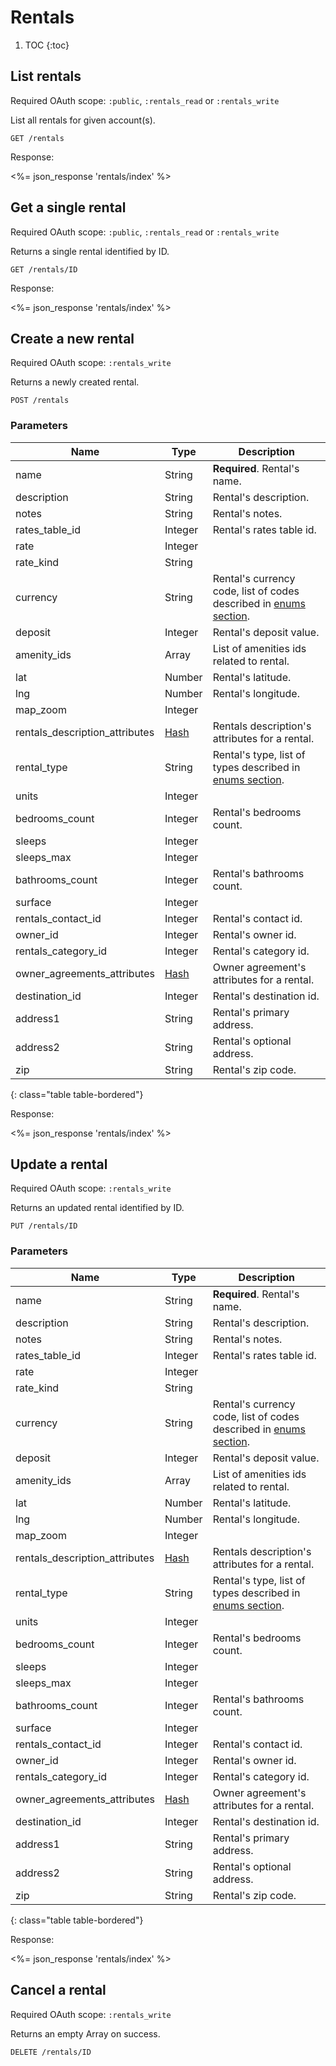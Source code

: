 # Rentals

1. TOC
{:toc}

## List rentals

Required OAuth scope: `:public`, `:rentals_read` or `:rentals_write`

List all rentals for given account(s).

~~~
GET /rentals
~~~

Response:

<%= json_response 'rentals/index' %>

## Get a single rental

Required OAuth scope: `:public`, `:rentals_read` or `:rentals_write`

Returns a single rental identified by ID.

~~~
GET /rentals/ID
~~~

Response:

<%= json_response 'rentals/index' %>

## Create a new rental

Required OAuth scope: `:rentals_write`

Returns a newly created rental.

~~~
POST /rentals
~~~

### Parameters

Name                            | Type     | Description
--------------------------------|----------|------------
name                            | String   | **Required**. Rental's name.
description                     | String   | Rental's description.
notes                           | String   | Rental's notes.
rates_table_id                  | Integer  | Rental's rates table id.
rate                            | Integer  |
rate_kind                       | String   |
currency                        | String   | Rental's currency code, list of codes described in [enums section](/reference/enums).
deposit                         | Integer  | Rental's deposit value.
amenity_ids                     | Array    | List of amenities ids related to rental.
lat                             | Number   | Rental's latitude.
lng                             | Number   | Rental's longitude.
map_zoom                        | Integer  | 
rentals_description_attributes  | [Hash](/reference/endpoints/rentals_description) | Rentals description's attributes for a rental.
rental_type                     | String   | Rental's type, list of types described in [enums section](/reference/enums).
units                           | Integer  |
bedrooms_count                  | Integer  | Rental's bedrooms count.
sleeps                          | Integer  | 
sleeps_max                      | Integer  | 
bathrooms_count                 | Integer  | Rental's bathrooms count.
surface                         | Integer  |
rentals_contact_id              | Integer  | Rental's contact id.
owner_id                        | Integer  | Rental's owner id.
rentals_category_id             | Integer  | Rental's category id.
owner_agreements_attributes     | [Hash](/reference/endpoints/owner_agreements)  | Owner agreement's attributes for a rental.
destination_id                  | Integer  | Rental's destination id.
address1                        | String   | Rental's primary address.
address2                        | String   | Rental's optional address.
zip                             | String   | Rental's zip code.
{: class="table table-bordered"}

Response:

<%= json_response 'rentals/index' %>


## Update a rental

Required OAuth scope: `:rentals_write`

Returns an updated rental identified by ID.

~~~
PUT /rentals/ID
~~~

### Parameters

Name                            | Type     | Description
--------------------------------|----------|------------
name                            | String   | **Required**. Rental's name.
description                     | String   | Rental's description.
notes                           | String   | Rental's notes.
rates_table_id                  | Integer  | Rental's rates table id.
rate                            | Integer  |
rate_kind                       | String   |
currency                        | String   | Rental's currency code, list of codes described in [enums section](/reference/enums).
deposit                         | Integer  | Rental's deposit value.
amenity_ids                     | Array    | List of amenities ids related to rental.
lat                             | Number   | Rental's latitude.
lng                             | Number   | Rental's longitude.
map_zoom                        | Integer  | 
rentals_description_attributes  | [Hash](/reference/endpoints/rentals_description) | Rentals description's attributes for a rental.
rental_type                     | String   | Rental's type, list of types described in [enums section](/reference/enums).
units                           | Integer  |
bedrooms_count                  | Integer  | Rental's bedrooms count.
sleeps                          | Integer  | 
sleeps_max                      | Integer  | 
bathrooms_count                 | Integer  | Rental's bathrooms count.
surface                         | Integer  |
rentals_contact_id              | Integer  | Rental's contact id.
owner_id                        | Integer  | Rental's owner id.
rentals_category_id             | Integer  | Rental's category id.
owner_agreements_attributes     | [Hash](/reference/endpoints/owner_agreements)  | Owner agreement's attributes for a rental.
destination_id                  | Integer  | Rental's destination id.
address1                        | String   | Rental's primary address.
address2                        | String   | Rental's optional address.
zip                             | String   | Rental's zip code.
{: class="table table-bordered"}

Response:

<%= json_response 'rentals/index' %>


## Cancel a rental

Required OAuth scope: `:rentals_write`

Returns an empty Array on success.

~~~~~~
DELETE /rentals/ID
~~~~~~
